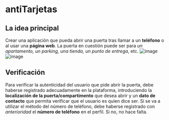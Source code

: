 # antiTarjetas
## La idea principal 
Crear una aplicación que pueda abrir una puerta tras llamar a un **teléfono** o al usar una **página web**.
La puerta en cuestión puede ser para _un apartamento, un parking, una tienda, un punto de entrega_, etc.
![image](https://github.com/smallPingu/antiTarjetas/assets/134606360/462a1a73-7f12-45ce-8843-13b7edfffe86)
![image](https://github.com/smallPingu/antiTarjetas/assets/134606360/8319e091-5cdb-4a90-9421-acaaf031313a)


## Verificación 
Para verificar la autenticidad del usuario que pide abrir la puerta, debe haberse registrado adecuadamente en la plataforma, 
introduciendo la **localización de la puerta/compartimento** que desea abrir y un **dato de contacto** que permita verificar que el usuario es quien dice ser.
Si se va a utilizar el método del número de teléfono, debe haberse registrado con _anterioridad_ el **número de teléfono** en el perfil. Si no, no hace falta.
